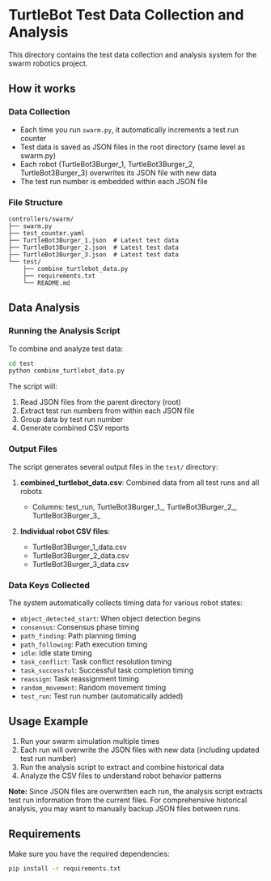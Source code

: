 # TurtleBot Test Data Collection and Analysis

This directory contains the test data collection and analysis system for the swarm robotics project.

## How it works

### Data Collection
- Each time you run `swarm.py`, it automatically increments a test run counter
- Test data is saved as JSON files in the root directory (same level as swarm.py)
- Each robot (TurtleBot3Burger_1, TurtleBot3Burger_2, TurtleBot3Burger_3) overwrites its JSON file with new data
- The test run number is embedded within each JSON file

### File Structure
```
controllers/swarm/
├── swarm.py
├── test_counter.yaml
├── TurtleBot3Burger_1.json  # Latest test data
├── TurtleBot3Burger_2.json  # Latest test data
├── TurtleBot3Burger_3.json  # Latest test data
└── test/
    ├── combine_turtlebot_data.py
    ├── requirements.txt
    └── README.md
```

## Data Analysis

### Running the Analysis Script
To combine and analyze test data:

```bash
cd test
python combine_turtlebot_data.py
```

The script will:
1. Read JSON files from the parent directory (root)
2. Extract test run numbers from within each JSON file
3. Group data by test run number
4. Generate combined CSV reports

### Output Files
The script generates several output files in the `test/` directory:

1. **combined_turtlebot_data.csv**: Combined data from all test runs and all robots
   - Columns: test_run, TurtleBot3Burger_1_<key>, TurtleBot3Burger_2_<key>, TurtleBot3Burger_3_<key>

2. **Individual robot CSV files**:
   - TurtleBot3Burger_1_data.csv
   - TurtleBot3Burger_2_data.csv
   - TurtleBot3Burger_3_data.csv

### Data Keys Collected
The system automatically collects timing data for various robot states:
- `object_detected_start`: When object detection begins
- `consensus`: Consensus phase timing
- `path_finding`: Path planning timing
- `path_following`: Path execution timing
- `idle`: Idle state timing
- `task_conflict`: Task conflict resolution timing
- `task_successful`: Successful task completion timing
- `reassign`: Task reassignment timing
- `random_movement`: Random movement timing
- `test_run`: Test run number (automatically added)

## Usage Example

1. Run your swarm simulation multiple times
2. Each run will overwrite the JSON files with new data (including updated test run number)
3. Run the analysis script to extract and combine historical data
4. Analyze the CSV files to understand robot behavior patterns

**Note:** Since JSON files are overwritten each run, the analysis script extracts test run information from the current files. For comprehensive historical analysis, you may want to manually backup JSON files between runs.

## Requirements

Make sure you have the required dependencies:
```bash
pip install -r requirements.txt
``` 